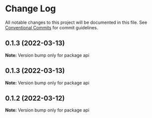 # Change Log

All notable changes to this project will be documented in this file.
See [Conventional Commits](https://conventionalcommits.org) for commit guidelines.

## 0.1.3 (2022-03-13)

**Note:** Version bump only for package api





## 0.1.3 (2022-03-13)

**Note:** Version bump only for package api





## 0.1.2 (2022-03-12)

**Note:** Version bump only for package api
